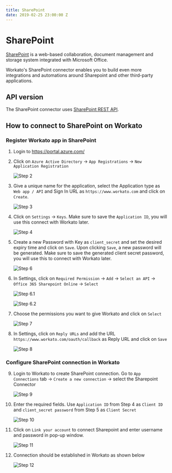 ```yaml
---
title: SharePoint
date: 2019-02-25 23:00:00 Z
---
```


# SharePoint
[SharePoint](https://products.office.com/en-us/sharepoint/collaboration) is a web-based collaboration, document management and storage system integrated with Microsoft Office.

Workato's SharePoint connector enables you to build even more integrations and automations around Sharepoint and other third-party applications.

## API version
The SharePoint connector uses [SharePoint REST API](https://docs.microsoft.com/en-us/sharepoint/dev/sp-add-ins/get-to-know-the-sharepoint-rest-service).

## How to connect to SharePoint on Workato

### Register Workato app in SharePoint
1. Login to https://portal.azure.com/
2. Click on `Azure Active Directory` -> `App Registrations` -> `New Application Registration`

    ![Step 2](/assets/images/connectors/sharepoint/img24.jpg)

3. Give a unique name for the application, select the Application type as `Web app / API` and Sign In URL as `​https://www.workato.com`​ and click on `Create`.

    ![Step 3](/assets/images/connectors/sharepoint/img2.jpg)

4. Click on `Settings` -> `Keys`. Make sure to save the `Application ID`, you will use this connect with Workato later.

    ![Step 4](/assets/images/connectors/sharepoint/img5.jpg)

5. Create a new Password with Key as `client_secret` and set the desired expiry time and click on `Save`. Upon clicking `Save`, a new password will be generated. Make sure to save the generated client secret password, you will use this to connect with Workato later.

    ![Step 6](/assets/images/connectors/sharepoint/img6.jpg)

6. In Settings, click on `Required Permission` -> `Add` -> `Select an API` -> `Office 365 Sharepoint Online` -> `Select`

    ![Step 6.1](/assets/images/connectors/sharepoint/img9.jpg)

    ![Step 6.2](/assets/images/connectors/sharepoint/img10.jpg)

7. Choose the permissions you want to give Workato and click on `Select`

    ![Step 7](/assets/images/connectors/sharepoint/img13.jpg)

8. In Settings, click on `Reply URLs` and add the URL `https://www.workato.com/oauth/callback​` as Reply URL and click on `Save`

    ![Step 8](/assets/images/connectors/sharepoint/img16.jpg)

### Configure SharePoint connection in Workato

9. Login to Workato to create SharePoint connection. Go to `App Connections` tab -> `Create a new connection` -> select the Sharepoint Connector

    ![Step 9](/assets/images/connectors/sharepoint/image10.png)

10. Enter the required fields. Use `Application ID` from Step 4 as `Client ID` and `client_secret password` from Step 5 as `Client Secret`

    ![Step 10](/assets/images/connectors/sharepoint/image27.png)

11. Click on `Link your account` to connect Sharepoint and enter username and password in pop-up window.

    ![Step 11](/assets/images/connectors/sharepoint/image26.png)

12. Connection should be established in Workato as shown below

    ![Step 12](/assets/images/connectors/sharepoint/image28.png)

